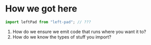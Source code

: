 # How we got here

```ts
import leftPad from "left-pad"; // ???
```

1. How do we ensure we emit code that runs where you want it to?
2. How do we know the types of stuff you import?
